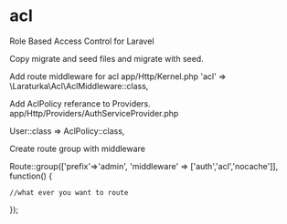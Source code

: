 # acl
Role Based Access Control for Laravel

Copy migrate and seed files and migrate with seed.


Add route middleware for acl
app/Http/Kernel.php
'acl' => \Laraturka\Acl\AclMiddleware::class,


Add AclPolicy referance to Providers.
app/Http/Providers/AuthServiceProvider.php

User::class => AclPolicy::class,


Create route group with middleware

Route::group(['prefix'=>'admin', 'middleware' => ['auth','acl','nocache']], function() {

	//what ever you want to route
});
